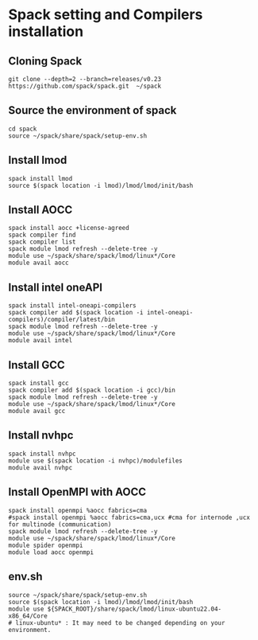 # Spack setting and Compilers installation

## Cloning Spack
```
git clone --depth=2 --branch=releases/v0.23 https://github.com/spack/spack.git  ~/spack
```

## Source the environment of spack
```
cd spack
source ~/spack/share/spack/setup-env.sh
```

## Install lmod
```
spack install lmod
source $(spack location -i lmod)/lmod/lmod/init/bash
```

## Install AOCC
```
spack install aocc +license-agreed
spack compiler find
spack compiler list
spack module lmod refresh --delete-tree -y
module use ~/spack/share/spack/lmod/linux*/Core
module avail aocc
```

## Install intel oneAPI
```
spack install intel-oneapi-compilers
spack compiler add $(spack location -i intel-oneapi-compilers)/compiler/latest/bin
spack module lmod refresh --delete-tree -y
module use ~/spack/share/spack/lmod/linux*/Core
module avail intel
```

## Install GCC
```
spack install gcc
spack compiler add $(spack location -i gcc)/bin
spack module lmod refresh --delete-tree -y
module use ~/spack/share/spack/lmod/linux*/Core
module avail gcc
```

## Install nvhpc
```
spack install nvhpc
module use $(spack location -i nvhpc)/modulefiles
module avail nvhpc
```

## Install OpenMPI with AOCC
```
spack install openmpi %aocc fabrics=cma
#spack install openmpi %aocc fabrics=cma,ucx #cma for internode ,ucx for multinode (communication)
spack module lmod refresh --delete-tree -y
module use ~/spack/share/spack/lmod/linux*/Core
module spider openmpi
module load aocc openmpi
```

## env.sh
```
source ~/spack/share/spack/setup-env.sh
source $(spack location -i lmod)/lmod/lmod/init/bash
module use ${SPACK_ROOT}/share/spack/lmod/linux-ubuntu22.04-x86_64/Core
# linux-ubuntu* : It may need to be changed depending on your environment.
```
